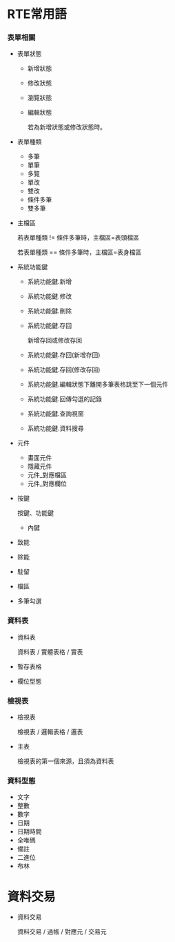 # RTE常用語
### 表單相關
* <rte>表單狀態</rte>
    * <rte>新增狀態</rte>
    * <rte>修改狀態</rte>
    * <rte>瀏覽狀態</rte>
    * <rte>編輯狀態</rte>

        若為<rte>新增狀態</rte>或<rte>修改狀態</rte>時。

* <rte>表單種類</rte>
    * <rte>多筆</rte>
    * <rte>單筆</rte>
    * <rte>多覽</rte>
    * <rte>單改</rte>
    * <rte>雙改</rte>
    * <rte>條件多筆</rte>
    * <rte>雙多筆</rte>

* <rte>主檔區</rte>

    若<rte>表單種類</rte> != <rte>條件多筆</rte>時，主檔區=表頭檔區

    若<rte>表單種類</rte> == <rte>條件多筆</rte>時，主檔區=表身檔區

* <rte>系統功能鍵</rte>
    * <rte>系統功能鍵.新增</rte>
    * <rte>系統功能鍵.修改</rte>
    * <rte>系統功能鍵.刪除</rte>
    * <rte>系統功能鍵.存回</rte>

        新增存回或修改存回

    * <rte>系統功能鍵.存回(新增存回)</rte>
    * <rte>系統功能鍵.存回(修改存回)</rte>
    * <rte>系統功能鍵.編輯狀態下離開多筆表格跳至下一個元件</rte>
    * <rte>系統功能鍵.回傳勾選的記錄</rte>
    * <rte>系統功能鍵.查詢視窗</rte>
    * <rte>系統功能鍵.資料搜尋</rte>

* <rte>元件</rte>    
    * <rte>畫面元件</rte>    
    * <rte>隱藏元件</rte>    
    * <rte>元件_對應檔區</rte>
    * <rte>元件_對應欄位</rte>
* <rte>按鍵</rte>    

    按鍵、功能鍵

    * <rte>內鍵</rte>    

* <rte>致能</rte>
* <rte>除能</rte>
* <rte>駐留</rte>
* <rte>檔區</rte>
* <rte>多筆勾選<rte>



### 資料表
* <rte>資料表</rte>

    資料表 / 實體表格 / 實表

* <rte>暫存表格</rte>
* <rte>欄位型態</rte>


### 檢視表
* <rte>檢視表</rte>

    檢視表 / 邏輯表格 / 邏表

* <rte>主表</rte>

    <rte>檢視表</rte>的第一個來源，且須為<rte>資料表</rte>

### 資料型態
* <rte>文字</rte>
* <rte>整數</rte>
* <rte>數字</rte>
* <rte>日期</rte>
* <rte>日期時間</rte>
* <rte>全唯碼</rte>
* <rte>備註</rte>
* <rte>二進位</rte>
* <rte>布林</rte>

# 資料交易
* <rte>資料交易</rte>

    資料交易 / 過帳 / 對應元 / 交易元

